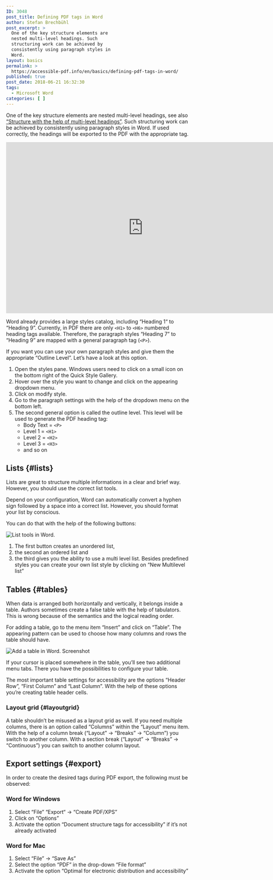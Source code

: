 ```yaml
---
ID: 3048
post_title: Defining PDF tags in Word
author: Stefan Brechbühl
post_excerpt: >
  One of the key structure elements are
  nested multi-level headings. Such
  structuring work can be achieved by
  consistently using paragraph styles in
  Word.
layout: basics
permalink: >
  https://accessible-pdf.info/en/basics/defining-pdf-tags-in-word/
published: true
post_date: 2018-06-21 16:32:30
tags:
  - Microsoft Word
categories: [ ]
---
```

One of the key structure elements are nested multi-level headings, see also [“Structure with the help of multi-level headings”][1]. Such structuring work can be achieved by consistently using paragraph styles in Word. If used correctly, the headings will be exported to the PDF with the appropriate tag.

<iframe width="750" height="468" src="https://www.youtube-nocookie.com/embed/ahD5WYjfuLE?controls=0&hl=en" title="YouTube video tutorial: Defining PDF tags in Word" frameborder="0" allow="accelerometer; encrypted-media; gyroscope; picture-in-picture" allowfullscreen></iframe>

Word already provides a large styles catalog, including “Heading 1“ to “Heading 9”. Currently, in PDF there are only `<H1>` to `<H6>` numbered heading tags available. Therefore, the paragraph styles “Heading 7” to “Heading 9” are mapped with a general paragraph tag (`<P>`).

If you want you can use your own paragraph styles and give them the appropriate “Outline Level”. Let’s have a look at this option.

1.  Open the styles pane. Windows users need to click on a small icon on the bottom right of the Quick Style Gallery.
2.  Hover over the style you want to change and click on the appearing dropdown menu.
3.  Click on modify style.
4.  Go to the paragraph settings with the help of the dropdown menu on the bottom left.
5.  The second general option is called the outline level. This level will be used to generate the PDF heading tag: 
    *   Body Text = `<P>`
    *   Level 1 = `<H1>`
    *   Level 2 = `<H2>`
    *   Level 3 = `<H3>`
    *   and so on

## Lists {#lists}

Lists are great to structure multiple informations in a clear and brief way. However, you should use the correct list tools.

Depend on your configuration, Word can automatically convert a hyphen sign followed by a space into a correct list. However, you should format your list by conscious.

You can do that with the help of the following buttons:

![List tools in Word.][2]

1.  The first button creates an unordered list,
2.  the second an ordered list and
3.  the third gives you the ability to use a multi level list. Besides predefined styles you can create your own list style by clicking on “New Multilevel list”

## Tables {#tables}

When data is arranged both horizontally and vertically, it belongs inside a table. Authors sometimes create a false table with the help of tabulators. This is wrong because of the semantics and the logical reading order.

For adding a table, go to the menu item “Insert” and click on “Table”. The appearing pattern can be used to choose how many columns and rows the table should have.

![Add a table in Word. Screenshot][3]

If your cursor is placed somewhere in the table, you’ll see two additional menu tabs. There you have the possibilities to configure your table.

The most important table settings for accessibility are the options “Header Row”, “First Column” and “Last Column”. With the help of these options you’re creating table header cells.

### Layout grid {#layoutgrid}

A table shouldn’t be misused as a layout grid as well. If you need multiple columns, there is an option called “Columns” within the “Layout” menu item. With the help of a column break (“Layout” → “Breaks” → “Column”) you switch to another column. With a section break (“Layout” → “Breaks” → “Continuous”) you can switch to another column layout.

## Export settings {#export}

In order to create the desired tags during PDF export, the following must be observed:

### Word for Windows

1.  Select “File” “Export“ → “Create PDF/XPS” 
2.  Click on “Options”
3.  Activate the option “Document structure tags for accessibility” if it’s not already activated

### Word for Mac

1.  Select “File” → “Save As”
2.  Select the option “PDF” in the drop-down “File format”
3.  Activate the option “Optimal for electronic distribution and accessibility”

 [1]: https://accessible-pdf.info/en/basics/structure-with-the-help-of-multi-level-headings/
 [2]: https://accessible-pdf.info/wp/wp-content/uploads/word-list.png
 [3]: https://accessible-pdf.info/wp/wp-content/uploads/word_table.png